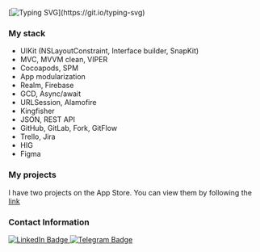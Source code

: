 [![Typing SVG](https://readme-typing-svg.herokuapp.com?font=Josefin+Sans&size=36&duration=2000&pause=1000&color=FF0EF6&background=FB78FF00&center=true&vCenter=true&random=false&width=600&height=70&lines=Hi!+I'm+Luiza+and+I'm+IOS+Developer.)](https://git.io/typing-svg)

### My stack
* UIKit (NSLayoutConstraint, Interface builder, SnapKit)
* MVC, MVVM clean, VIPER
* Cocoapods, SPM
* App modularization
* Realm, Firebase
* GCD, Async/await
* URLSession, Alamofire
* Kingfisher
* JSON, REST API
* GitHub, GitLab, Fork, GitFlow
* Trello, Jira
* HIG  
* Figma


### My projects
I have two projects on the App Store. 
You can view them by following the [link](https://apps.apple.com/ru/developer/luiza-samoilenko/id1689051170)

### Contact Information
<div id="badges" align="left">
  <a href="https://www.linkedin.com/in/luiza-samoilenko-5b7906233/">
    <img src="https://img.shields.io/badge/LinkedIn-ff0df6?style=for-the-badge&logo=linkedin&logoColor=white" alt="LinkedIn Badge"/>
  </a>
  <a href="https://t.me/sosisya">
    <img src="https://img.shields.io/badge/Telegram-ff0df6?style=for-the-badge&logo=telegram&logoColor=white" alt="Telegram Badge"/>
  </a>
</div>
